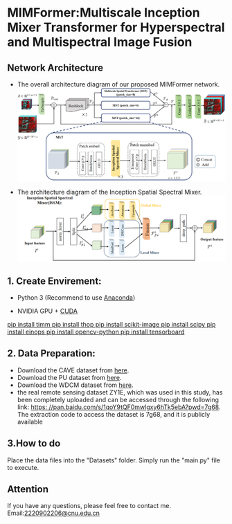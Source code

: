 
# MIMFormer:Multiscale Inception Mixer Transformer for  Hyperspectral and Multispectral Image Fusion




## Network Architecture

- The overall architecture diagram of our proposed MIMFormer network.
  ![MIMFormer](./MIMFormer.png)


- The architecture diagram of the Inception Spatial Spectral Mixer.
  ![ISSM](./ISSM.png)

## 1. Create Envirement:

- Python 3 (Recommend to use [Anaconda](https://www.anaconda.com/download/#linux))

- NVIDIA GPU + [CUDA](https://developer.nvidia.com/cuda-downloads)

[pip install timm
pip install thop
pip install scikit-image
pip install scipy
pip install einops
pip install opencv-python
pip install tensorboard]()

## 2. Data Preparation:

- Download the CAVE dataset from <a href="https://www1.cs.columbia.edu/CAVE/databases/multispectral">here</a>.
- Download the PU dataset from <a href="[Hyperspectral Remote Sensing Scenes - Grupo de Inteligencia Computacional (GIC) (ehu.eus)](https://www.ehu.eus/ccwintco/index.php/Hyperspectral_Remote_Sensing_Scenes)">here</a>.
- Download the WDCM dataset from <a href="[MSST-Net/README.md at main · jx-mzc/MSST-Net · GitHub](https://github.com/jx-mzc/MSST-Net/blob/main/README.md)">here</a>.
-  the real remote sensing dataset ZY1E, which was used in this study, has been completely uploaded and can be accessed through the following link: [https: //pan.baidu.com/s/1qoY9tQF0mwlgxy6hTk5ebA?pwd=7g68](). The extraction code to access the dataset is 7g68, and it is publicly available

## 3.How to do

Place the data files into the "Datasets" folder. Simply run the "main.py" file to execute.

## Attention

If you have any questions, please feel free to contact me.    Email:2220902206@cnu.edu.cn
